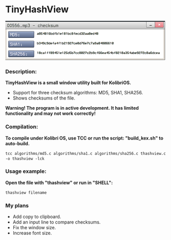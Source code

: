 # TinyHashView

![Window screenshot](screen.png)

### Description:

**TinyHashView is a small window utility built for KolibriOS.**

- Support for three checksum algorithms: MD5, SHA1, SHA256.
- Shows checksums of the file.

**Warning! The program is in active development. It has limited functionality and may not work correctly!**

### Compilation:

**To compile under Kolibri OS, use TCC or run the script: "build_kex.sh" to auto-build.**

    tcc algorithms/md5.c algorithms/sha1.c algorithms/sha256.c thashview.c -o thashview -lck
        
### Usage example:

**Open the file with "thashview" or run in "SHELL":**
    
    thashview filename

### My plans

- Add copy to clipboard. 
- Add an input line to compare checksums. 
- Fix the window size.
- Increase font size.




   
